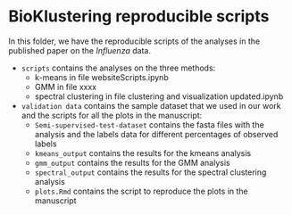 
# BioKlustering reproducible scripts

In this folder, we have the reproducible scripts of the analyses in the published paper on the _Influenza_ data.

- `scripts` contains the analyses on the three methods: 
    - k-means in file websiteScripts.ipynb
    - GMM in file xxxx
    - spectral clustering in file clustering and visualization updated.ipynb
- `validation data` contains the sample dataset that we used in our work and the scripts for all the plots in the manuscript:
    - `Semi-supervised-test-dataset` contains the fasta files with the analysis and the labels data for different percentages of observed labels
    - `kmeans_output` contains the results for the kmeans analysis
    - `gmm_output` contains the results for the GMM analysis
    - `spectral_output` contains the results for the spectral clustering analysis
    - `plots.Rmd` contains the script to reproduce the plots in the manuscript
